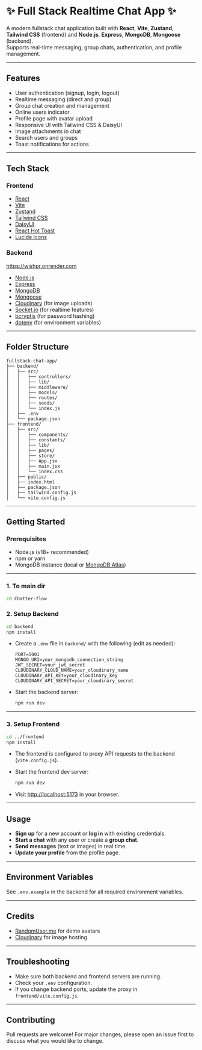 # ✨ Full Stack Realtime Chat App ✨
A modern fullstack chat application built with **React**, **Vite**, **Zustand**, **Tailwind CSS** (frontend) and **Node.js**, **Express**, **MongoDB**, **Mongoose** (backend).  
Supports real-time messaging, group chats, authentication, and profile management.

---

## Features

- User authentication (signup, login, logout)
- Realtime messaging (direct and group)
- Group chat creation and management
- Online users indicator
- Profile page with avatar upload
- Responsive UI with Tailwind CSS & DaisyUI
- Image attachments in chat
- Search users and groups
- Toast notifications for actions

---

## Tech Stack

### Frontend

- [React](https://react.dev/)
- [Vite](https://vitejs.dev/)
- [Zustand](https://zustand-demo.pmnd.rs/)
- [Tailwind CSS](https://tailwindcss.com/)
- [DaisyUI](https://daisyui.com/)
- [React Hot Toast](https://react-hot-toast.com/)
- [Lucide Icons](https://lucide.dev/icons/)

### Backend
https://wishpr.onrender.com
- [Node.js](https://nodejs.org/)
- [Express](https://expressjs.com/)
- [MongoDB](https://www.mongodb.com/)
- [Mongoose](https://mongoosejs.com/)
- [Cloudinary](https://cloudinary.com/) (for image uploads)
- [Socket.io](https://socket.io/) (for realtime features)
- [bcryptjs](https://www.npmjs.com/package/bcryptjs) (for password hashing)
- [dotenv](https://www.npmjs.com/package/dotenv) (for environment variables)

---

## Folder Structure

```
fullstack-chat-app/
├── backend/
│   ├── src/
│   │   ├── controllers/
│   │   ├── lib/
│   │   ├── middleware/
│   │   ├── models/
│   │   ├── routes/
│   │   ├── seeds/
│   │   └── index.js
│   ├── .env
│   └── package.json
├── frontend/
│   ├── src/
│   │   ├── components/
│   │   ├── constants/
│   │   ├── lib/
│   │   ├── pages/
│   │   ├── store/
│   │   ├── App.jsx
│   │   ├── main.jsx
│   │   └── index.css
│   ├── public/
│   ├── index.html
│   ├── package.json
│   ├── tailwind.config.js
│   └── vite.config.js
```

---

## Getting Started

### Prerequisites

- Node.js (v18+ recommended)
- npm or yarn
- MongoDB instance (local or [MongoDB Atlas](https://www.mongodb.com/cloud/atlas))

---

### 1. To main dir

```bash
cd Chatter-flow

```

### 2. Setup Backend

```bash
cd backend
npm install
```

- Create a `.env` file in `backend/` with the following (edit as needed):

  ```
  PORT=5001
  MONGO_URI=your_mongodb_connection_string
  JWT_SECRET=your_jwt_secret
  CLOUDINARY_CLOUD_NAME=your_cloudinary_name
  CLOUDINARY_API_KEY=your_cloudinary_key
  CLOUDINARY_API_SECRET=your_cloudinary_secret
  ```

- Start the backend server:

  ```bash
  npm run dev
  ```

---

### 3. Setup Frontend

```bash
cd ../frontend
npm install
```

- The frontend is configured to proxy API requests to the backend (`vite.config.js`).
- Start the frontend dev server:

  ```bash
  npm run dev
  ```

- Visit [http://localhost:5173](http://localhost:5173) in your browser.

---

## Usage

- **Sign up** for a new account or **log in** with existing credentials.
- **Start a chat** with any user or create a **group chat**.
- **Send messages** (text or images) in real time.
- **Update your profile** from the profile page.

---

## Environment Variables

See `.env.example` in the backend for all required environment variables.

---

## Credits

- [RandomUser.me](https://randomuser.me/) for demo avatars
- [Cloudinary](https://cloudinary.com/) for image hosting

---


## Troubleshooting

- Make sure both backend and frontend servers are running.
- Check your `.env` configuration.
- If you change backend ports, update the proxy in `frontend/vite.config.js`.

---

## Contributing

Pull requests are welcome! For major changes, please open an issue first to discuss what you would like to change.
